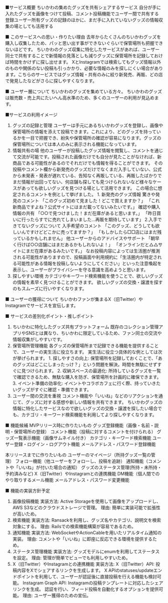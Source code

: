 ■サービス概要
ちいかわの集めたグッズを共有シェアするサービス
自分が手に入れたグッズを画像をつけて投稿、コメント投稿機能でユーザー間で共有する
登録ユーザー所有グッズの記録のほかに、まだ手に入れていないグッズの情報収集の場としても活用する

■ このサービスへの思い・作りたい理由
去年からたくさんのちいかわグッズを購入し収集したため、パッと思い出す事ができないぐらいで保管場所も把握できないほどです。
ちいかわのグッズ収集に特化したサービスがあれば、ユーザー同士で共有することで新情報の見落としも減りグッズに保管場所を記録しておけば時間をかけずに探し出せます。
XとInstagramでは検索してもグッズ情報以外のものや関係のない投稿も引っかかり、必要な情報のみを探しにくい場合があります。こちらのサービスではグッズ情報・共有のみに絞り新発売、再販、どの店で発見したなどがさらに探しやすくなります。

■ ユーザー層について
ちいかわのグッズを集めている方々。
ちいかわのグッズは販売数・売上共にたいへん高水準のため、多くのユーザーの利用が見込めます。

■サービスの利用イメージ
1. グッズの記録と管理
    ユーザーは手元にあるちいかわグッズを登録し、画像や保管場所の情報を添えて投稿できます。これにより、どのグッズを持っているかを一目で把握でき、紛失や保管場所の確認が容易になります。グッズの保管場所については本人のみに表示される機能になっています。
2. 情報共有の場
    他のユーザーが投稿したグッズ情報を閲覧し、コメントを通じて交流が可能です。投稿された画像だけでも自分が見たことがなければ、新商品である可能性があるのでそれだけでも情報を得ることができます。
    その投稿やコメント欄から新発売のグッズだけでなくまだ入手していない、公式から未発表・発表が遅れている、告知なく再販している、再販したばかりでまだ情報が出回ってない、何店舗も探しても見つけられないなど様々なケースがあっても欲しいグッズを見つける場として活用できます。
    この場合に想定されるコメントを例として挙げました。
        1. 新発売のグッズ情報
            驚きや発見のコメント
            「このグッズ初めて見ました！どこで買えますか？」
            「これ新商品ですよね？公式サイトにはまだ載ってないみたいです。」
            確認や購入情報の共有
            「○○で見つけました！まだ在庫があると思います。」
            「昨日買いに行ったらすでに売れてしまいました…再販を期待しています」
        2.入手できてないグッズについて
            入手希望のコメント
            「このグッズ、どうしても欲しいんですけどどこかに売ってますか？」
            「もしかしたら□□店にはまだ残っているかもしれません」
            他ユーザーからのアドバイスやサポート
            「朝早く行けば○○店舗にはまだあるかもしれないよ！」
            「オンラインだと△△サイトにまだ在庫があるみたいです。」
    なお投稿内容によっては生活圏が推測される可能性がありますので、投稿画面や利用規約に「生活圏内が特定される可能性がある情報を投稿しないようにしてください」といった注意喚起を表示し、ユーザーがプライバシーを守る意識を高めようと思います。
3. 探しやすい環境
    カテゴリやキーワード検索機能を使うことで、欲しいグッズの情報を素早く見つけることができます。
    欲しいグッズの交換・譲渡を探すのもスムーズに行いやすくなります。

■ ユーザーの獲得について
ちいかわファンが集まるX（旧Twitter）やInstagramでサービスを宣伝します。

■ サービスの差別化ポイント・推しポイント
1. ちいかわに特化したグッズ共有プラットフォーム
    既存のコレクション管理アプリやSNSとは異なり、ちいかわに限定しているため、ファン同士の交流や情報収集がしやすいです。
2. 保管場所管理機能
    各グッズの保管場所まで記録できる機能を提供することで、ユーザーの実生活に役立ちます。
    実生活に役立つ具体的な例としては次が挙げられます。
        1. 探しやすさの向上: 保管場所を記録しておくことで、「あのグッズはどこにしまったっけ？」という問題を解決。時間を無駄にせずすぐに見つけられます。
        2. 収納スペースの最適化: 所持しているグッズを一覧で確認できるため、無駄な購入を防ぎ、保管場所を計画的に確保できます。
        3. イベント準備の効率化: イベントやコラボカフェに行く際、持っていきたいグッズがすぐに確認・準備できます。
3. ユーザー間の交流を重視
    コメント機能や「いいね」などのリアクションを通じて、グッズに対する感想や新しい情報を共有できます。
    ちいかわグッズの情報に特化したサービスなので欲しいグッズの交換・譲渡を探したい場合でも、カテゴリ・キーワード検索機能を利用してより探しやすくなります。

■ 機能候補
MVPリリース時に作りたいもの
    グッズ登録機能（画像・名前・説明・保管場所の登録）
    コメント機能（投稿に対するコメントを付けられる）
    グッズ一覧表示機能（画像サムネイル付き）
    カテゴリ・キーワード検索機能
    ユーザー登録・ログイン・ログアウト機能
    メールアドレス・パスワード登録機能

本リリースまでに作りたいもの
    ユーザーのマイページ（所持グッズ一覧の管理）
    フォロー機能（他ユーザーをフォローし、投稿を追跡）
    通知機能（コメントや「いいね」が付いた場合の通知）
    グッズのステータス管理(所持・未所持・予約済みなど)
    X（旧Twitter）やInstagramとの連携機能
    DM機能（個人間でのやり取りするメール機能
    メールアドレス・パスワード変更機能

■ 機能の実装方針予定
1. 画像投稿機能
    実装方法: Active Storageを使用して画像をアップロードし、AWS S3などのクラウドストレージで管理。
    理由: 簡単に実装可能で拡張性が高いため。
2. 検索機能
    実装方法: Ransackを利用し、グッズ名やカテゴリ、説明文を検索対象にする。
    理由: Railsでの検索機能構築が容易であるため。
3. 通知機能
    実装方法: WebSocketやActionCableを用いたリアルタイム通知の実装。
    理由: コメントや「いいね」に即座に反応できる環境を提供するため。
4. ステータス管理機能
    実装方法: グッズモデルにenumを利用してステータスを設定。
    理由: 管理が簡単でビューでも利用しやすいため。
5. X（旧Twitter）やInstagramとの連携機能
    実装方法: 
        X（旧Twitter）API:
            投稿内容をXでシェアするリンクを生成します。
            X APIのstatuses/updateエンドポイントを利用して、ユーザーが認証後に直接投稿を行える機能も検討可能。
        Instagram Graph API:
            Instagramの投稿テンプレートに対応したシェアリンクを生成。
            認証を行い、フィード投稿を自動化するオプションを提供可能。
    理由: ユーザー獲得のための宣伝。